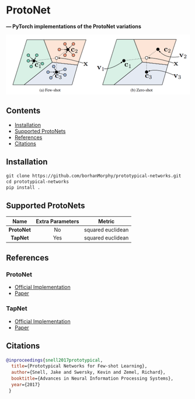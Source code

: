 # ProtoNet

**&mdash; PyTorch implementations of the ProtoNet variations**

<!-- TODO add badges -->

<img src="/resources/prototypes.png"/>

## Contents

- [Installation](#installation)
- [Supported ProtoNets](#supported-protonets)
- [References](#references)
- [Citations](#citations)

## Installation

```
git clone https://github.com/borhanMorphy/prototypical-networks.git
cd prototypical-networks
pip install .
```

## Supported ProtoNets

|     Name     | Extra Parameters |      Metric       |
| :----------: | :--------------: | :---------------: |
| **ProtoNet** |        No        | squared euclidean |
|  **TapNet**  |       Yes        | squared euclidean |

## References

### ProtoNet

- [Official Implementation](https://github.com/jakesnell/prototypical-networks)
- [Paper](https://arxiv.org/pdf/1703.05175.pdf)

### TapNet

- [Official Implementation](https://github.com/istarjun/TapNet)
- [Paper](https://arxiv.org/pdf/1905.06549.pdf)

## Citations

```bibtex
@inproceedings{snell2017prototypical,
  title={Prototypical Networks for Few-shot Learning},
  author={Snell, Jake and Swersky, Kevin and Zemel, Richard},
  booktitle={Advances in Neural Information Processing Systems},
  year={2017}
 }
```
